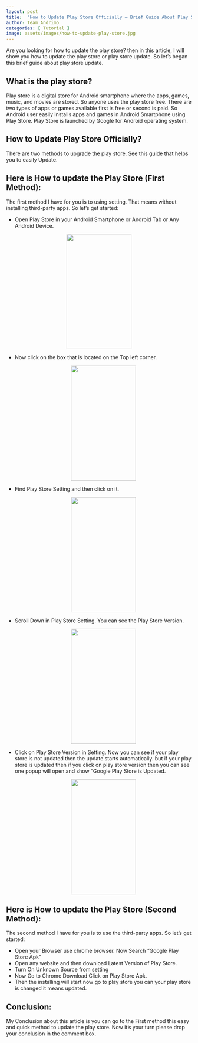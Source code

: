 ```yaml
---
layout: post
title:  "How to Update Play Store Officially – Brief Guide About Play Store Update"
author: Team Andrimo
categories: [ Tutorial ]
image: assets/images/how-to-update-play-store.jpg
---
```

Are you looking for how to update the play store? then in this article, I will show you how to update the play store or play store update. So let’s began this brief guide about play store update.

## What is the play store?

Play store is a digital store for Android smartphone where the apps, games, music, and movies are stored. So anyone uses the play store free. There are two types of apps or games available first is free or second is paid. So Android user easily installs apps and games in Android Smartphone using Play Store. Play Store is launched by Google for Android operating system.

## How to Update Play Store Officially?

There are two methods to upgrade the play store. See this guide that helps you to easily Update.

## Here is How to update the Play Store (First Method):

The first method I have for you is to using setting. That means without installing third-party apps. So let’s get started:

- Open Play Store in your Android Smartphone or Android Tab or Any Android Device.

<p align="center">
  <img width="176px" height="312px" src="https://www.rinfotec.com/assets/images/play-store.jpg">
</p>

- Now click on the box that is located on the Top left corner.

     <p align="center">
  <img width="176px" height="312px" src="https://www.rinfotec.com/assets/images/play-store-1.jpg">
</p>
  
- Find Play Store Setting and then click on it.

     <p align="center">
  <img width="176px" height="312px" src="https://www.rinfotec.com/assets/images/play-store-2.jpg">
</p>

- Scroll Down in Play Store Setting. You can see the Play Store Version.

     <p align="center">
  <img width="176px" height="312px" src="https://www.rinfotec.com/assets/images/play-store-3.jpg">
</p>

- Click on Play Store Version in Setting. Now you can see if your play store is not updated then the update starts automatically. but if your play store is updated then if you click on play store version then you can see one popup will open and show “Google Play Store is Updated.

    <p align="center">
  <img width="176px" height="312px" src="https://www.rinfotec.com/assets/images/play-store-4.jpg">
</p>

## Here is How to update the Play Store (Second Method):

The second method I have for you is to use the third-party apps. So let’s get started:

- Open your Browser use chrome browser. Now Search “Google Play Store Apk”
- Open any website and then download Latest Version of Play Store.
- Turn On Unknown Source from setting
- Now Go to Chrome Download Click on Play Store Apk.
- Then the installing will start now go to play store you can your play store is changed it means updated.

## Conclusion:

My Conclusion about this article is you can go to the First method this easy and quick method to update the play store. Now it’s your turn please drop your conclusion in the comment box.
